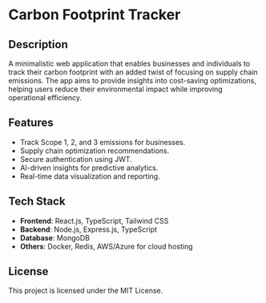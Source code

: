 # Carbon Footprint Tracker

## Description

A minimalistic web application that enables businesses and individuals to track their carbon footprint with an added twist of focusing on supply chain emissions. The app aims to provide insights into cost-saving optimizations, helping users reduce their environmental impact while improving operational efficiency.

## Features

- Track Scope 1, 2, and 3 emissions for businesses.
- Supply chain optimization recommendations.
- Secure authentication using JWT.
- AI-driven insights for predictive analytics.
- Real-time data visualization and reporting.

## Tech Stack

- **Frontend**: React.js, TypeScript, Tailwind CSS
- **Backend**: Node.js, Express.js, TypeScript
- **Database**: MongoDB
- **Others**: Docker, Redis, AWS/Azure for cloud hosting

## License

This project is licensed under the MIT License.
